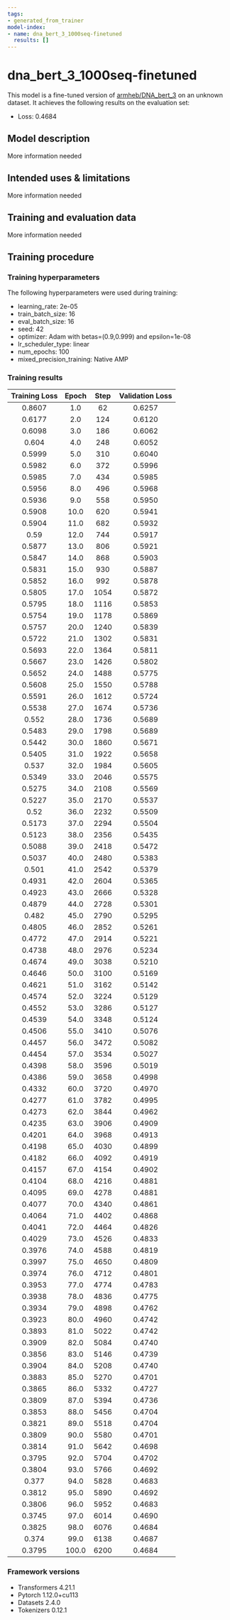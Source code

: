 ```yaml
---
tags:
- generated_from_trainer
model-index:
- name: dna_bert_3_1000seq-finetuned
  results: []
---
```


<!-- This model card has been generated automatically according to the information the Trainer had access to. You
should probably proofread and complete it, then remove this comment. -->

# dna_bert_3_1000seq-finetuned

This model is a fine-tuned version of [armheb/DNA_bert_3](https://huggingface.co/armheb/DNA_bert_3) on an unknown dataset.
It achieves the following results on the evaluation set:
- Loss: 0.4684

## Model description

More information needed

## Intended uses & limitations

More information needed

## Training and evaluation data

More information needed

## Training procedure

### Training hyperparameters

The following hyperparameters were used during training:
- learning_rate: 2e-05
- train_batch_size: 16
- eval_batch_size: 16
- seed: 42
- optimizer: Adam with betas=(0.9,0.999) and epsilon=1e-08
- lr_scheduler_type: linear
- num_epochs: 100
- mixed_precision_training: Native AMP

### Training results

| Training Loss | Epoch | Step | Validation Loss |
|:-------------:|:-----:|:----:|:---------------:|
| 0.8607        | 1.0   | 62   | 0.6257          |
| 0.6177        | 2.0   | 124  | 0.6120          |
| 0.6098        | 3.0   | 186  | 0.6062          |
| 0.604         | 4.0   | 248  | 0.6052          |
| 0.5999        | 5.0   | 310  | 0.6040          |
| 0.5982        | 6.0   | 372  | 0.5996          |
| 0.5985        | 7.0   | 434  | 0.5985          |
| 0.5956        | 8.0   | 496  | 0.5968          |
| 0.5936        | 9.0   | 558  | 0.5950          |
| 0.5908        | 10.0  | 620  | 0.5941          |
| 0.5904        | 11.0  | 682  | 0.5932          |
| 0.59          | 12.0  | 744  | 0.5917          |
| 0.5877        | 13.0  | 806  | 0.5921          |
| 0.5847        | 14.0  | 868  | 0.5903          |
| 0.5831        | 15.0  | 930  | 0.5887          |
| 0.5852        | 16.0  | 992  | 0.5878          |
| 0.5805        | 17.0  | 1054 | 0.5872          |
| 0.5795        | 18.0  | 1116 | 0.5853          |
| 0.5754        | 19.0  | 1178 | 0.5869          |
| 0.5757        | 20.0  | 1240 | 0.5839          |
| 0.5722        | 21.0  | 1302 | 0.5831          |
| 0.5693        | 22.0  | 1364 | 0.5811          |
| 0.5667        | 23.0  | 1426 | 0.5802          |
| 0.5652        | 24.0  | 1488 | 0.5775          |
| 0.5608        | 25.0  | 1550 | 0.5788          |
| 0.5591        | 26.0  | 1612 | 0.5724          |
| 0.5538        | 27.0  | 1674 | 0.5736          |
| 0.552         | 28.0  | 1736 | 0.5689          |
| 0.5483        | 29.0  | 1798 | 0.5689          |
| 0.5442        | 30.0  | 1860 | 0.5671          |
| 0.5405        | 31.0  | 1922 | 0.5658          |
| 0.537         | 32.0  | 1984 | 0.5605          |
| 0.5349        | 33.0  | 2046 | 0.5575          |
| 0.5275        | 34.0  | 2108 | 0.5569          |
| 0.5227        | 35.0  | 2170 | 0.5537          |
| 0.52          | 36.0  | 2232 | 0.5509          |
| 0.5173        | 37.0  | 2294 | 0.5504          |
| 0.5123        | 38.0  | 2356 | 0.5435          |
| 0.5088        | 39.0  | 2418 | 0.5472          |
| 0.5037        | 40.0  | 2480 | 0.5383          |
| 0.501         | 41.0  | 2542 | 0.5379          |
| 0.4931        | 42.0  | 2604 | 0.5365          |
| 0.4923        | 43.0  | 2666 | 0.5328          |
| 0.4879        | 44.0  | 2728 | 0.5301          |
| 0.482         | 45.0  | 2790 | 0.5295          |
| 0.4805        | 46.0  | 2852 | 0.5261          |
| 0.4772        | 47.0  | 2914 | 0.5221          |
| 0.4738        | 48.0  | 2976 | 0.5234          |
| 0.4674        | 49.0  | 3038 | 0.5210          |
| 0.4646        | 50.0  | 3100 | 0.5169          |
| 0.4621        | 51.0  | 3162 | 0.5142          |
| 0.4574        | 52.0  | 3224 | 0.5129          |
| 0.4552        | 53.0  | 3286 | 0.5127          |
| 0.4539        | 54.0  | 3348 | 0.5124          |
| 0.4506        | 55.0  | 3410 | 0.5076          |
| 0.4457        | 56.0  | 3472 | 0.5082          |
| 0.4454        | 57.0  | 3534 | 0.5027          |
| 0.4398        | 58.0  | 3596 | 0.5019          |
| 0.4386        | 59.0  | 3658 | 0.4998          |
| 0.4332        | 60.0  | 3720 | 0.4970          |
| 0.4277        | 61.0  | 3782 | 0.4995          |
| 0.4273        | 62.0  | 3844 | 0.4962          |
| 0.4235        | 63.0  | 3906 | 0.4909          |
| 0.4201        | 64.0  | 3968 | 0.4913          |
| 0.4198        | 65.0  | 4030 | 0.4899          |
| 0.4182        | 66.0  | 4092 | 0.4919          |
| 0.4157        | 67.0  | 4154 | 0.4902          |
| 0.4104        | 68.0  | 4216 | 0.4881          |
| 0.4095        | 69.0  | 4278 | 0.4881          |
| 0.4077        | 70.0  | 4340 | 0.4861          |
| 0.4064        | 71.0  | 4402 | 0.4868          |
| 0.4041        | 72.0  | 4464 | 0.4826          |
| 0.4029        | 73.0  | 4526 | 0.4833          |
| 0.3976        | 74.0  | 4588 | 0.4819          |
| 0.3997        | 75.0  | 4650 | 0.4809          |
| 0.3974        | 76.0  | 4712 | 0.4801          |
| 0.3953        | 77.0  | 4774 | 0.4783          |
| 0.3938        | 78.0  | 4836 | 0.4775          |
| 0.3934        | 79.0  | 4898 | 0.4762          |
| 0.3923        | 80.0  | 4960 | 0.4742          |
| 0.3893        | 81.0  | 5022 | 0.4742          |
| 0.3909        | 82.0  | 5084 | 0.4740          |
| 0.3856        | 83.0  | 5146 | 0.4739          |
| 0.3904        | 84.0  | 5208 | 0.4740          |
| 0.3883        | 85.0  | 5270 | 0.4701          |
| 0.3865        | 86.0  | 5332 | 0.4727          |
| 0.3809        | 87.0  | 5394 | 0.4736          |
| 0.3853        | 88.0  | 5456 | 0.4704          |
| 0.3821        | 89.0  | 5518 | 0.4704          |
| 0.3809        | 90.0  | 5580 | 0.4701          |
| 0.3814        | 91.0  | 5642 | 0.4698          |
| 0.3795        | 92.0  | 5704 | 0.4702          |
| 0.3804        | 93.0  | 5766 | 0.4692          |
| 0.377         | 94.0  | 5828 | 0.4683          |
| 0.3812        | 95.0  | 5890 | 0.4692          |
| 0.3806        | 96.0  | 5952 | 0.4683          |
| 0.3745        | 97.0  | 6014 | 0.4690          |
| 0.3825        | 98.0  | 6076 | 0.4684          |
| 0.374         | 99.0  | 6138 | 0.4687          |
| 0.3795        | 100.0 | 6200 | 0.4684          |


### Framework versions

- Transformers 4.21.1
- Pytorch 1.12.0+cu113
- Datasets 2.4.0
- Tokenizers 0.12.1
